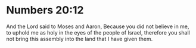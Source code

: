 # Numbers 20:12

And the Lord said to Moses and Aaron, Because you did not believe in me, to uphold me as holy in the eyes of the people of Israel, therefore you shall not bring this assembly into the land that I have given them.
